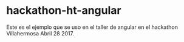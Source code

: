 # hackathon-ht-angular
Este es el ejemplo que se uso en el taller de angular en el hackathon Villahermosa Abril 28 2017.
